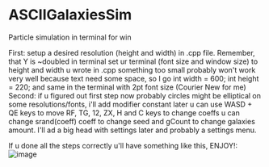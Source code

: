 # ASCIIGalaxiesSim
Particle simulation in terminal for win

First:
  setup a desired resolution (height and width) in .cpp file. Remember, that Y is ~doubled in terminal
  set ur terminal (font size and window size) to height and width u wrote in .cpp
  something too small probably won't work very well because text need some space, so I go
    int width = 600;
    int height = 220; 
    and same in the terminal with 2pt font size (Courier New for me)
Second:
  if u figured out first step now probably circles might be elliptical on some resolutions/fonts, i'll add modifier constant later
  u can use WASD + QE keys to move 
  RF, TG, 12, ZX, H and C keys to change coeffs
  u can change srand(coeff) coeff to change seed and gCount to change galaxies amount. I'll ad a big head with settings later and probably a settings menu.
  
If u done all the steps correctly u'll have something like this, ENJOY!:
![image](https://user-images.githubusercontent.com/88677966/132976930-9bf8973b-80b2-48c8-a772-55ca0d7fac54.png)


